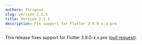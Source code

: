 ```yaml
---
authors: ftrigoso
slug: version-2.1.5
title: Version 2.1.5
description: Fix support for Flutter 3.9.0-x.x.pre
---
```


This release fixes support for Flutter 3.9.0-x.x.pre ([pull request](https://github.com/Dropsource/monarch/pull/84)).
